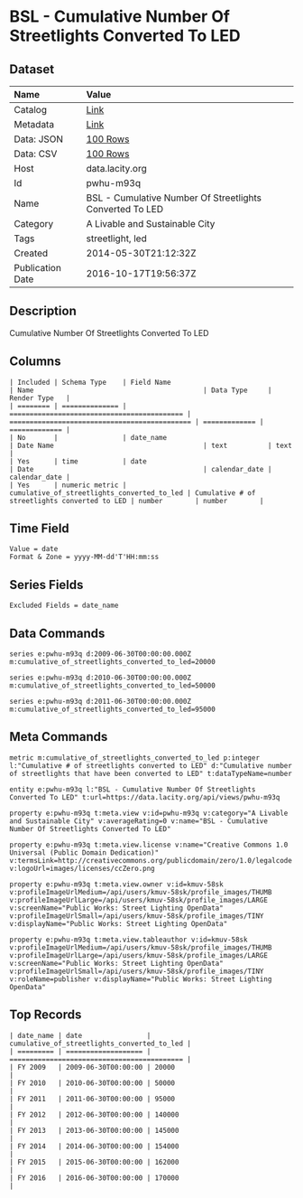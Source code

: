 # BSL - Cumulative Number Of Streetlights Converted To LED

## Dataset

| Name | Value |
| :--- | :---- |
| Catalog | [Link](https://catalog.data.gov/dataset/bsl-cumulative-number-of-streetlights-converted-to-led) |
| Metadata | [Link](https://data.lacity.org/api/views/pwhu-m93q) |
| Data: JSON | [100 Rows](https://data.lacity.org/api/views/pwhu-m93q/rows.json?max_rows=100) |
| Data: CSV | [100 Rows](https://data.lacity.org/api/views/pwhu-m93q/rows.csv?max_rows=100) |
| Host | data.lacity.org |
| Id | pwhu-m93q |
| Name | BSL - Cumulative Number Of Streetlights Converted To LED |
| Category | A Livable and Sustainable City |
| Tags | streetlight, led |
| Created | 2014-05-30T21:12:32Z |
| Publication Date | 2016-10-17T19:56:37Z |

## Description

Cumulative Number Of Streetlights Converted To LED

## Columns

```ls
| Included | Schema Type    | Field Name                                  | Name                                          | Data Type     | Render Type   |
| ======== | ============== | =========================================== | ============================================= | ============= | ============= |
| No       |                | date_name                                   | Date Name                                     | text          | text          |
| Yes      | time           | date                                        | Date                                          | calendar_date | calendar_date |
| Yes      | numeric metric | cumulative_of_streetlights_converted_to_led | Cumulative # of streetlights converted to LED | number        | number        |
```

## Time Field

```ls
Value = date
Format & Zone = yyyy-MM-dd'T'HH:mm:ss
```

## Series Fields

```ls
Excluded Fields = date_name
```

## Data Commands

```ls
series e:pwhu-m93q d:2009-06-30T00:00:00.000Z m:cumulative_of_streetlights_converted_to_led=20000

series e:pwhu-m93q d:2010-06-30T00:00:00.000Z m:cumulative_of_streetlights_converted_to_led=50000

series e:pwhu-m93q d:2011-06-30T00:00:00.000Z m:cumulative_of_streetlights_converted_to_led=95000
```

## Meta Commands

```ls
metric m:cumulative_of_streetlights_converted_to_led p:integer l:"Cumulative # of streetlights converted to LED" d:"Cumulative number of streetlights that have been converted to LED" t:dataTypeName=number

entity e:pwhu-m93q l:"BSL - Cumulative Number Of Streetlights Converted To LED" t:url=https://data.lacity.org/api/views/pwhu-m93q

property e:pwhu-m93q t:meta.view v:id=pwhu-m93q v:category="A Livable and Sustainable City" v:averageRating=0 v:name="BSL - Cumulative Number Of Streetlights Converted To LED"

property e:pwhu-m93q t:meta.view.license v:name="Creative Commons 1.0 Universal (Public Domain Dedication)" v:termsLink=http://creativecommons.org/publicdomain/zero/1.0/legalcode v:logoUrl=images/licenses/ccZero.png

property e:pwhu-m93q t:meta.view.owner v:id=kmuv-58sk v:profileImageUrlMedium=/api/users/kmuv-58sk/profile_images/THUMB v:profileImageUrlLarge=/api/users/kmuv-58sk/profile_images/LARGE v:screenName="Public Works: Street Lighting OpenData" v:profileImageUrlSmall=/api/users/kmuv-58sk/profile_images/TINY v:displayName="Public Works: Street Lighting OpenData"

property e:pwhu-m93q t:meta.view.tableauthor v:id=kmuv-58sk v:profileImageUrlMedium=/api/users/kmuv-58sk/profile_images/THUMB v:profileImageUrlLarge=/api/users/kmuv-58sk/profile_images/LARGE v:screenName="Public Works: Street Lighting OpenData" v:profileImageUrlSmall=/api/users/kmuv-58sk/profile_images/TINY v:roleName=publisher v:displayName="Public Works: Street Lighting OpenData"
```

## Top Records

```ls
| date_name | date                | cumulative_of_streetlights_converted_to_led | 
| ========= | =================== | =========================================== | 
| FY 2009   | 2009-06-30T00:00:00 | 20000                                       | 
| FY 2010   | 2010-06-30T00:00:00 | 50000                                       | 
| FY 2011   | 2011-06-30T00:00:00 | 95000                                       | 
| FY 2012   | 2012-06-30T00:00:00 | 140000                                      | 
| FY 2013   | 2013-06-30T00:00:00 | 145000                                      | 
| FY 2014   | 2014-06-30T00:00:00 | 154000                                      | 
| FY 2015   | 2015-06-30T00:00:00 | 162000                                      | 
| FY 2016   | 2016-06-30T00:00:00 | 170000                                      | 
```
